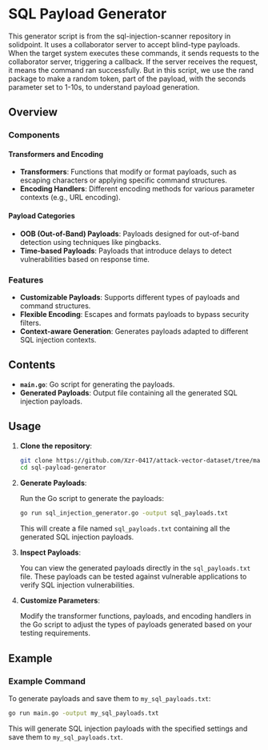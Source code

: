 # SQL Payload Generator

This generator script is from the sql-injection-scanner repository in solidpoint. It uses a collaborator server to accept blind-type payloads. When the target system executes these commands, it sends requests to the collaborator server, triggering a callback. If the server receives the request, it means the command ran successfully. But in this script, we use the rand package to make a random token, part of the payload, with the seconds parameter set to 1-10s, to understand payload generation.

## Overview

### Components

#### Transformers and Encoding

- **Transformers**: Functions that modify or format payloads, such as escaping characters or applying specific command structures.
- **Encoding Handlers**: Different encoding methods for various parameter contexts (e.g., URL encoding).

#### Payload Categories

- **OOB (Out-of-Band) Payloads**: Payloads designed for out-of-band detection using techniques like pingbacks.
- **Time-based Payloads**: Payloads that introduce delays to detect vulnerabilities based on response time.

### Features

- **Customizable Payloads**: Supports different types of payloads and command structures.
- **Flexible Encoding**: Escapes and formats payloads to bypass security filters.
- **Context-aware Generation**: Generates payloads adapted to different SQL injection contexts.

## Contents

- **`main.go`**: Go script for generating the payloads.
- **Generated Payloads**: Output file containing all the generated SQL injection payloads.

## Usage

1. **Clone the repository**:

   ```bash
   git clone https://github.com/Xzr-0417/attack-vector-dataset/tree/main/SQL-injection/generator/Solidpoint
   cd sql-payload-generator
   ```

2. **Generate Payloads**:

   Run the Go script to generate the payloads:

   ```bash
   go run sql_injection_generator.go -output sql_payloads.txt
   ```

   This will create a file named `sql_payloads.txt` containing all the generated SQL injection payloads.

3. **Inspect Payloads**:

   You can view the generated payloads directly in the `sql_payloads.txt` file. These payloads can be tested against vulnerable applications to verify SQL injection vulnerabilities.

4. **Customize Parameters**:

   Modify the transformer functions, payloads, and encoding handlers in the Go script to adjust the types of payloads generated based on your testing requirements.

## Example

### Example Command

To generate payloads and save them to `my_sql_payloads.txt`:

```bash
go run main.go -output my_sql_payloads.txt
```

This will generate SQL injection payloads with the specified settings and save them to `my_sql_payloads.txt`.
